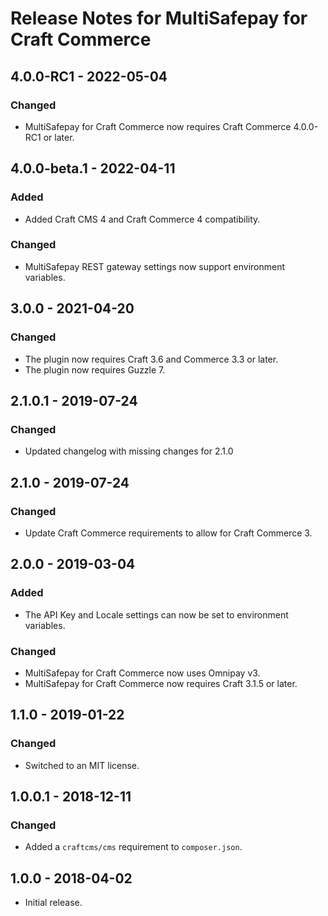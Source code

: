 # Release Notes for MultiSafepay for Craft Commerce

## 4.0.0-RC1 - 2022-05-04

### Changed
- MultiSafepay for Craft Commerce now requires Craft Commerce 4.0.0-RC1 or later.

## 4.0.0-beta.1 - 2022-04-11

### Added
- Added Craft CMS 4 and Craft Commerce 4 compatibility.

### Changed
- MultiSafepay REST gateway settings now support environment variables.

## 3.0.0 - 2021-04-20

### Changed
- The plugin now requires Craft 3.6 and Commerce 3.3 or later.
- The plugin now requires Guzzle 7.

## 2.1.0.1 - 2019-07-24

### Changed
- Updated changelog with missing changes for 2.1.0

## 2.1.0 - 2019-07-24

### Changed
- Update Craft Commerce requirements to allow for Craft Commerce 3.

## 2.0.0 - 2019-03-04

### Added
- The API Key and Locale settings can now be set to environment variables.

### Changed
- MultiSafepay for Craft Commerce now uses Omnipay v3.
- MultiSafepay for Craft Commerce now requires Craft 3.1.5 or later.

## 1.1.0 - 2019-01-22

### Changed
- Switched to an MIT license.

## 1.0.0.1 - 2018-12-11

### Changed
- Added a `craftcms/cms` requirement to `composer.json`.

## 1.0.0 - 2018-04-02

- Initial release.
